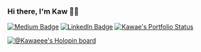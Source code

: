 ### Hi there, I'm Kaw 🤔👋

[![Medium Badge](http://img.shields.io/badge/-Medium-12100E?style=flat&logo=medium)](https://kawae.medium.com/)
[![LinkedIn Badge](http://img.shields.io/badge/-LinkedIn-0072b1?style=flat&logo=linkedin)](https://www.linkedin.com/in/kasidech-kaw/)
[![Kawae's Portfolio Status](https://img.shields.io/website-up-down-green-red/https/kawaeee.github.io.svg)](https://kawaeee.github.io/#/)

[![@Kawaeee's Holopin board](https://holopin.io/api/user/board?user=kaw)](https://holopin.io/@kaw)

<!--
**Kawaeee/Kawaeee** is a ✨ _special_ ✨ repository because its `README.md` (this file) appears on your GitHub profile.

Here are some ideas to get you started:

- 🔭 I’m currently working on ...
- 🌱 I’m currently learning ...
- 👯 I’m looking to collaborate on ...
- 🤔 I’m looking for help with ...
- 💬 Ask me about ...
- 📫 How to reach me: ...
- 😄 Pronouns: ...
- ⚡ Fun fact: ...
-->
